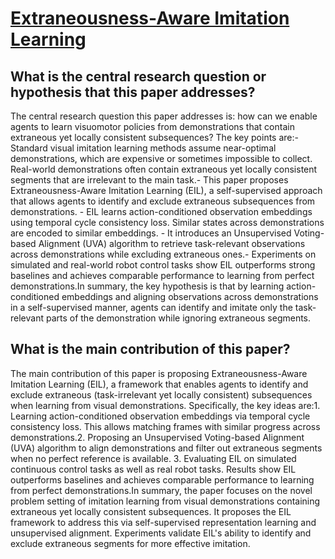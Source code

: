 # [Extraneousness-Aware Imitation Learning](https://arxiv.org/abs/2210.01379v2)

## What is the central research question or hypothesis that this paper addresses?

The central research question this paper addresses is: how can we enable agents to learn visuomotor policies from demonstrations that contain extraneous yet locally consistent subsequences? The key points are:- Standard visual imitation learning methods assume near-optimal demonstrations, which are expensive or sometimes impossible to collect. Real-world demonstrations often contain extraneous yet locally consistent segments that are irrelevant to the main task.- This paper proposes Extraneousness-Aware Imitation Learning (EIL), a self-supervised approach that allows agents to identify and exclude extraneous subsequences from demonstrations. - EIL learns action-conditioned observation embeddings using temporal cycle consistency loss. Similar states across demonstrations are encoded to similar embeddings. - It introduces an Unsupervised Voting-based Alignment (UVA) algorithm to retrieve task-relevant observations across demonstrations while excluding extraneous ones.- Experiments on simulated and real-world robot control tasks show EIL outperforms strong baselines and achieves comparable performance to learning from perfect demonstrations.In summary, the key hypothesis is that by learning action-conditioned embeddings and aligning observations across demonstrations in a self-supervised manner, agents can identify and imitate only the task-relevant parts of the demonstration while ignoring extraneous segments.


## What is the main contribution of this paper?

The main contribution of this paper is proposing Extraneousness-Aware Imitation Learning (EIL), a framework that enables agents to identify and exclude extraneous (task-irrelevant yet locally consistent) subsequences when learning from visual demonstrations. Specifically, the key ideas are:1. Learning action-conditioned observation embeddings via temporal cycle consistency loss. This allows matching frames with similar progress across demonstrations.2. Proposing an Unsupervised Voting-based Alignment (UVA) algorithm to align demonstrations and filter out extraneous segments when no perfect reference is available. 3. Evaluating EIL on simulated continuous control tasks as well as real robot tasks. Results show EIL outperforms baselines and achieves comparable performance to learning from perfect demonstrations.In summary, the paper focuses on the novel problem setting of imitation learning from visual demonstrations containing extraneous yet locally consistent subsequences. It proposes the EIL framework to address this via self-supervised representation learning and unsupervised alignment. Experiments validate EIL's ability to identify and exclude extraneous segments for more effective imitation.
